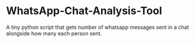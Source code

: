 # WhatsApp-Chat-Analysis-Tool
 A tiny python script that gets number of whatsapp messages sent in a chat alongside how many each person sent.
